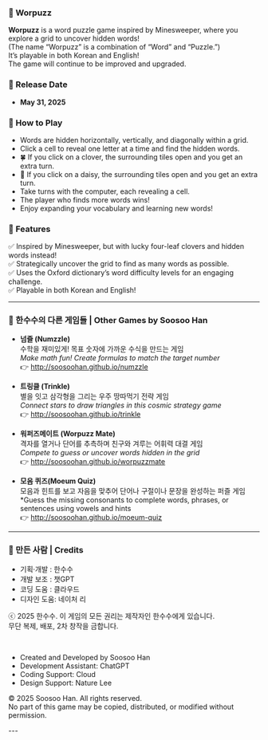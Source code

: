 ### 🧩 Worpuzz  

**Worpuzz** is a word puzzle game inspired by Minesweeper, where you explore a grid to uncover hidden words!  
(The name “Worpuzz” is a combination of “Word” and “Puzzle.”)  
It’s playable in both Korean and English!  
The game will continue to be improved and upgraded.  

### 📅 Release Date  
- **May 31, 2025**  

### 🔎 How to Play  
- Words are hidden horizontally, vertically, and diagonally within a grid.  
- Click a cell to reveal one letter at a time and find the hidden words.  
- 🍀 If you click on a clover, the surrounding tiles open and you get an extra turn.  
- 🌼 If you click on a daisy, the surrounding tiles open and you get an extra turn.  
- Take turns with the computer, each revealing a cell.  
- The player who finds more words wins!  
- Enjoy expanding your vocabulary and learning new words!

### 🎯 Features  
✅ Inspired by Minesweeper, but with lucky four-leaf clovers and hidden words instead!  
✅ Strategically uncover the grid to find as many words as possible.  
✅ Uses the Oxford dictionary’s word difficulty levels for an engaging challenge.  
✅ Playable in both Korean and English!

---

### 🧪 한수수의 다른 게임들 | Other Games by Soosoo Han

- **넘즐 (Numzzle)**  
  수학을 재미있게! 목표 숫자에 가까운 수식을 만드는 게임  
  *Make math fun! Create formulas to match the target number*  
  👉 http://soosoohan.github.io/numzzle

- **트링클 (Trinkle)**  
  별을 잇고 삼각형을 그리는 우주 땅따먹기 전략 게임  
  *Connect stars to draw triangles in this cosmic strategy game*  
  👉 http://soosoohan.github.io/trinkle

- **워퍼즈메이트 (Worpuzz Mate)**  
  격자를 열거나 단어를 추측하며 친구와 겨루는 어휘력 대결 게임  
  *Compete to guess or uncover words hidden in the grid*  
  👉 http://soosoohan.github.io/worpuzzmate

- **모음 퀴즈(Moeum Quiz)**  
    모음과 힌트를 보고 자음을 맞추어 단어나 구절이나 문장을 완성하는 퍼즐 게임     
  *Guess the missing consonants to complete words, phrases, or sentences using vowels and hints    
  👉 http://soosoohan.github.io/moeum-quiz

---
### 👤 만든 사람 | Credits

- 기획·개발 : 한수수  
- 개발 보조 : 챗GPT 
- 코딩 도움 : 클라우드  
- 디자인 도움: 네이처 리 <br>
<p>ⓒ 2025 한수수. 이 게임의 모든 권리는 제작자인 한수수에게 있습니다.<br>
 무단 복제, 배포, 2차 창작을 금합니다.</p><br>

- Created and Developed by Soosoo Han  
- Development Assistant: ChatGPT  
- Coding Support: Cloud  
- Design Support: Nature Lee
<p>© 2025 Soosoo Han. All rights reserved.<br>
    No part of this game may be copied, distributed, or modified without permission.</p>
---
